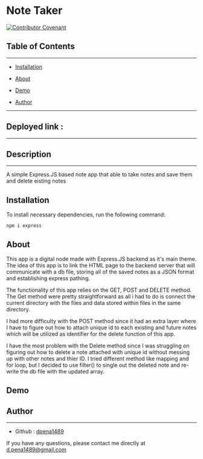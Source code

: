 
# Note Taker

[![Contributor Covenant](https://img.shields.io/badge/Contributor%20Covenant-v2.0%20adopted-ff69b4.svg)](code_of_conduct.md) 

## Table of Contents 
------

* [Installation](#installation)

* [About](#about)

* [Demo](#demo)

* [Author](#author)



------

## Deployed link : 
------

## Description
------

A simple Express.JS based note app that able to take notes and save them and delete eisting notes 

## Installation

To install necessary dependencies, run the following command:

```
npm i express

```


## About

This app is a  digital node made with Express.JS backend as it's main theme. The idea of this app is to link the HTML page to the backend server that will communicate with a db file, storing all of the saved notes as a JSON format and establishing express pathing.

The functionality of this app relies on the GET, POST and DELETE method. The Get method were pretty straightforward as all i had to do is connect the current directory with the files and data stored within files in the same directory.

I had more difficulty with the POST method since it had an extra layer where I have to figure out how to attach unique id to each existing and future notes which will be utilized as identifier for the delete function of this app.

I have the most problem with the Delete method since I was struggling on figuring out how to delete a note attached with unique id without messing up with other notes and thier ID. I tried different method like mapping and for loop, but I decided to use filter() to single out the deleted note and re-write the db file with the updated array.

## Demo



## Author
------



* Github : [dpena1489](https://github.com/dpena1489)

If you have any questions, please contact me directly at d.pena1489@gmail.com